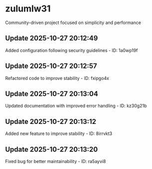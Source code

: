 # zulumlw31
Community-driven project focused on simplicity and performance

## Update 2025-10-27 20:12:49
Added configuration following security guidelines - ID: 1a0wp19f


## Update 2025-10-27 20:12:57
Refactored code to improve stability - ID: fxipgo4x


## Update 2025-10-27 20:13:04
Updated documentation with improved error handling - ID: kz30g21b


## Update 2025-10-27 20:13:12
Added new feature to improve stability - ID: 8irrvkt3


## Update 2025-10-27 20:13:20
Fixed bug for better maintainability - ID: ra5ayvi8

